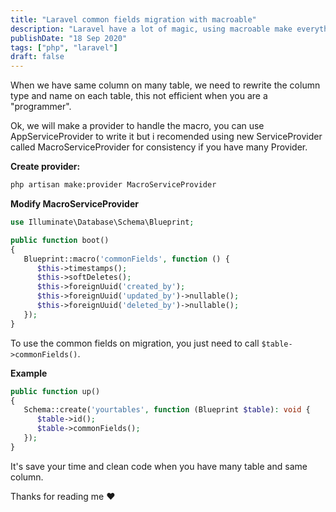 ```yaml
---
title: "Laravel common fields migration with macroable"
description: "Laravel have a lot of magic, using macroable make everything shorten"
publishDate: "18 Sep 2020"
tags: ["php", "laravel"]
draft: false
---
```


When we have same column on many table, we need to rewrite the column type and name on each table, this not efficient when you are a "programmer".

Ok, we will make a provider to handle the macro, you can use AppServiceProvider to write it but i recomended using new ServiceProvider called MacroServiceProvider for consistency if you have many Provider.

**Create provider:**

```bash
php artisan make:provider MacroServiceProvider
```

**Modify MacroServiceProvider**

```php
use Illuminate\Database\Schema\Blueprint;

public function boot()
{
   Blueprint::macro('commonFields', function () {
      $this->timestamps();
      $this->softDeletes();
      $this->foreignUuid('created_by');
      $this->foreignUuid('updated_by')->nullable();
      $this->foreignUuid('deleted_by')->nullable();
   });
}
```

To use the common fields on migration, you just need to call `$table->commonFields()`.

**Example**

```php
public function up()
{
   Schema::create('yourtables', function (Blueprint $table): void {
      $table->id();
      $table->commonFields();
   });
}
```

It's save your time and clean code when you have many table and same column.

Thanks for reading me ❤️
